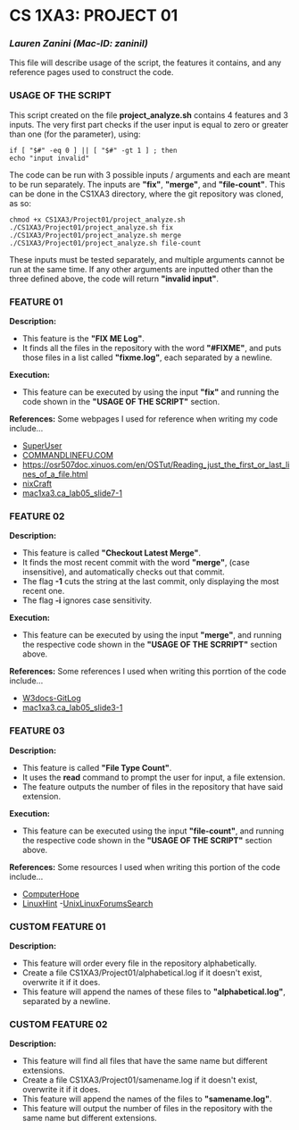 # CS 1XA3: PROJECT 01
### *Lauren Zanini (Mac-ID: zaninil)*
This file will describe usage of the script, the features it contains, and any reference pages used to construct the code.

### USAGE OF THE SCRIPT
This script created on the file **project_analyze.sh** contains 4 features and 3 inputs.
The very first part checks if the user input is equal to zero or greater than one (for the parameter), using:

	if [ "$#" -eq 0 ] || [ "$#" -gt 1 ] ; then
	echo "input invalid"

The code can be run with 3 possible inputs / arguments and each are meant to be run separately.
The inputs are **"fix"**, **"merge"**, and **"file-count"**.
 This can be done in the CS1XA3 directory, where the git repository was cloned, as so:

	chmod +x CS1XA3/Project01/project_analyze.sh
	./CS1XA3/Project01/project_analyze.sh fix
	./CS1XA3/Project01/project_analyze.sh merge
	./CS1XA3/Project01/project_analyze.sh file-count

These inputs must be tested separately, and multiple arguments cannot be run at the same time.
If any other arguments are inputted other than the three defined above, the code will return **"invalid input"**.

### FEATURE 01
**Description:** 
- This feature is the **"FIX ME Log"**.
- It finds all the files in the repository with the word **"#FIXME"**, and puts those files in a list called **"fixme.log"**, each separated by a newline.

**Execution:** 
- This feature can be executed by using the input **"fix"** and running the code shown in the **"USAGE OF THE SCRIPT"** section.

**References:** 
Some webpages I used for reference when writing my code include...
- [SuperUser](https://superuser.com/questions/414465/how-to-overwrite-file-using-echo)
- [COMMANDLINEFU.COM](https://www.commandlinefu.com/commands/view/12833/get-a-list-of-all-todofixme-tasks-left-to-be-done-in-your-project)
- https://osr507doc.xinuos.com/en/OSTut/Reading_just_the_first_or_last_lines_of_a_file.html
- [nixCraft](https://www.cyberciti.biz/faq/bash-get-basename-of-filename-or-directory-name/)
- [mac1xa3.ca_lab05_slide7-1](https://mac1xa3.ca/Slides/Week05/1XA3_Lab_Week05.html)

### FEATURE 02
**Description:**
- This feature is called **"Checkout Latest Merge"**.
- It finds the most recent commit with the word **"merge"**, (case insensitive), and automatically checks out that commit.
- The flag **-1** cuts the string at the last commit, only displaying the most recent one. 
- The flag **-i** ignores case sensitivity.

**Execution:**
- This feature can be executed by using the input **"merge"**, and running the respective code shown in the **"USAGE OF THE SCRRIPT"** section above.

**References:** 
Some references I used when writing this porrtion of the code include...
- [W3docs-GitLog](https://www.w3docs.com/learn-git/git-log.html)
- [mac1xa3.ca_lab05_slide3-1](https://mac1xa3.ca/Slides/Week05/1XA3_Lab_Week05.html)

### FEATURE 03
**Description:**
- This feature is called **"File Type Count"**.
- It uses the **read** command to prompt the user for input, a file extension.
- The feature outputs the number of files in the repository that have said extension.

**Execution:**
- This feature can be executed using the input **"file-count"**, and running the respective code shown in the **"USAGE OF THE SCRIPT"** section above.

**References:**
Some resources I used when writing this portion of the code include...
- [ComputerHope](https://www.computerhope.com/unix/bash/read.htm)
- [LinuxHint](https://linuxhint.com/bash_read_command/)
-[UnixLinuxForumsSearch](https://www.unix.com/unix-for-dummies-questions-and-answers/111362-pipe-results-grep-command-ls-comand.html)

### CUSTOM FEATURE 01
**Description:**
- This feature will order every file in the repository alphabetically.
- Create a file CS1XA3/Project01/alphabetical.log if it doesn't exist, overwrite it if it does.
- This feature will append the names of these files to **"alphabetical.log"**, separated by a newline.

### CUSTOM FEATURE 02
**Description:**
- This feature will find all files that have the same name but different extensions.
- Create a file CS1XA3/Project01/samename.log if it doesn't exist, overwrite it if it does.
- This feature will append the names of the files to **"samename.log"**.
- This feature will output the number of files in the repository with the same name but different extensions.
